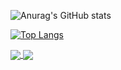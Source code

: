 

![Anurag's GitHub stats](https://github-readme-stats.vercel.app/api?username=AfiqIzzan&show_icons=true&theme=tokyonight)

[![Top Langs](https://github-readme-stats.vercel.app/api/top-langs/?username=AfiqIzzan&layout=compact)](https://github.com/AfiqIzzan/github-readme-stats)

<a href="https://github.com/AfiqIzzan/AfiqIzzan">
  <img align="center" src="https://github-readme-stats.vercel.app/api/pin/?username=AfiqIzzan&repo=AfiqIzzan" />
</a>
<a href="https://github.com/AfiqIzzan/AfiqIzzan">
  <img align="center" src="https://github-readme-stats.vercel.app/api/pin/?username=AfiqIzzan&repo=convoychat" />
</a>

<!--
**AfiqIzzan/AfiqIzzan** is a ✨ _special_ ✨ repository because its `README.md` (this file) appears on your GitHub profile.

Here are some ideas to get you started:

- 🔭 I’m currently working on ...
- 🌱 I’m currently learning ...
- 👯 I’m looking to collaborate on ...
- 🤔 I’m looking for help with ...
- 💬 Ask me about ...
- 📫 How to reach me: ...
- 😄 Pronouns: ...
- ⚡ Fun fact: ...
-->
